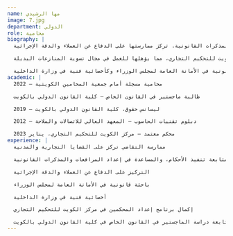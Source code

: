 ```yaml
---
name: مها الرشيدي
image: 7.jpg
department: الدولي
role: محامية
biography: |
  السيدة مها الرشيدي محامية كويتية مسجلة ذات خبرة متنامية في التقاضي، تركز على القضايا التجارية والمدنية. تعمل حاليًا كمحامية في مكتب روان مشاري الغزالي للمحاماة، حيث تحضر الجلسات القضائية، وتتابع تنفيذ الأحكام، وتساعد في إعداد المرافعات والمذكرات القانونية. تركز ممارستها على الدفاع عن العملاء والدقة الإجرائية.

  حصلت السيدة الرشيدي على ليسانس الحقوق من كلية القانون الدولي بالكويت بتقدير امتياز (معدل تراكمي 3.82)، وتتابع حاليًا دراسة الماجستير في القانون الخاص في نفس الكلية. كما أكملت برنامج إعداد المحكمين في مركز الكويت للتحكيم التجاري، مما يؤهلها للعمل في مجال تسوية المنازعات البديلة.

  تشمل خبرتها السابقة العمل كباحثة قانونية في الأمانة العامة لمجلس الوزراء وكأخصائية فنية في وزارة الداخلية.
academic: |
  محامية مسجلة أمام جمعية المحامين الكويتية – 2022

  طالبة ماجستير في القانون الخاص – كلية القانون الدولي بالكويت

  ليسانس حقوق، كلية القانون الدولي بالكويت – 2019

  دبلوم تقنيات الحاسوب – المعهد العالي للاتصالات والملاحة – 2012

  محكم معتمد – مركز الكويت للتحكيم التجاري، يناير 2023
experience: |
  ممارسة التقاضي تركز على القضايا التجارية والمدنية

  حضور الجلسات القضائية، متابعة تنفيذ الأحكام، والمساعدة في إعداد المرافعات والمذكرات القانونية

  التركيز على الدفاع عن العملاء والدقة الإجرائية

  باحثة قانونية في الأمانة العامة لمجلس الوزراء

  أخصائية فنية في وزارة الداخلية

  إكمال برنامج إعداد المحكمين في مركز الكويت للتحكيم التجاري

  متابعة دراسة الماجستير في القانون الخاص في كلية القانون الدولي بالكويت
---
```

